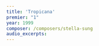 ```yaml
---
title: 'Tropicana'
premier: "1"
year: 1999
composer: /composers/stella-sung
audio_excerpts: 
---
```

